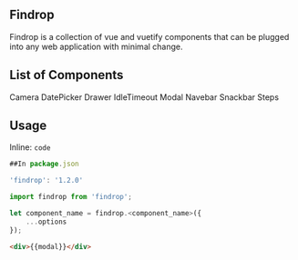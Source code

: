 ## Findrop

Findrop is a collection of vue and vuetify components that can be plugged into any web application with minimal change.

## List of Components

Camera
DatePicker
Drawer
IdleTimeout
Modal
Navebar
Snackbar
Steps

## Usage

Inline:  `code`

``` JavaScript
##In package.json

'findrop': '1.2.0'

import findrop from 'findrop';

let component_name = findrop.<component_name>({
    ...options
});
```

``` HTML
<div>{{modal}}</div>
```
